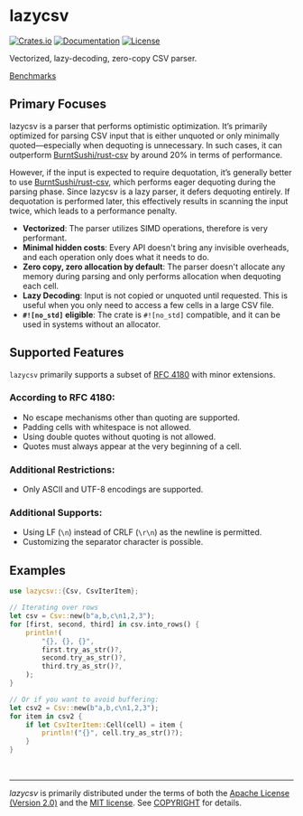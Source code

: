 lazycsv
========

[![Crates.io](https://img.shields.io/crates/v/lazycsv.svg)](https://crates.io/crates/lazycsv)
[![Documentation](https://docs.rs/lazycsv/badge.svg)](https://docs.rs/lazycsv)
[![License](https://img.shields.io/crates/l/lazycsv.svg)](COPYRIGHT)

Vectorized, lazy-decoding, zero-copy CSV parser.

[Benchmarks](https://lazycsv.contentstech.com)

## Primary Focuses

lazycsv is a parser that performs optimistic optimization. It’s primarily
optimized for parsing CSV input that is either unquoted or only minimally
quoted—especially when dequoting is unnecessary. In such cases, it can
outperform [BurntSushi/rust-csv] by around 20% in terms of performance.

However, if the input is expected to require dequotation, it’s generally better
to use [BurntSushi/rust-csv], which performs eager dequoting during the parsing
phase. Since lazycsv is a lazy parser, it defers dequoting entirely. If
dequotation is performed later, this effectively results in scanning the input
twice, which leads to a performance penalty.

[BurntSushi/rust-csv]: https://github.com/BurntSushi/rust-csv

- **Vectorized**: The parser utilizes SIMD operations, therefore is very performant.
- **Minimal hidden costs**: Every API doesn't bring any invisible overheads, and each operation only does what it needs to do.
- **Zero copy, zero allocation by default**: The parser doesn't allocate any memory during parsing and only performs allocation when dequoting each cell.
- **Lazy Decoding**: Input is not copied or unquoted until requested. This is useful when you only need to access a few cells in a large CSV file.
- **`#![no_std]` eligible**: The crate is `#![no_std]` compatible, and it can be used in systems without an allocator.

## Supported Features

`lazycsv` primarily supports a subset of [RFC 4180](https://datatracker.ietf.org/doc/html/rfc4180) with minor extensions.

### According to RFC 4180:

- No escape mechanisms other than quoting are supported.
- Padding cells with whitespace is not allowed.
- Using double quotes without quoting is not allowed.
- Quotes must always appear at the very beginning of a cell.

### Additional Restrictions:

- Only ASCII and UTF-8 encodings are supported.

### Additional Supports:

- Using LF (`\n`) instead of CRLF (`\r\n`) as the newline is permitted.
- Customizing the separator character is possible.

## Examples

```rust
use lazycsv::{Csv, CsvIterItem};

// Iterating over rows
let csv = Csv::new(b"a,b,c\n1,2,3");
for [first, second, third] in csv.into_rows() {
    println!(
        "{}, {}, {}",
        first.try_as_str()?,
        second.try_as_str()?,
        third.try_as_str()?,
    );
}

// Or if you want to avoid buffering:
let csv2 = Csv::new(b"a,b,c\n1,2,3");
for item in csv2 {
    if let CsvIterItem::Cell(cell) = item {
        println!("{}", cell.try_as_str()?);
    }
}
```

&nbsp;

--------

*lazycsv* is primarily distributed under the terms of both the [Apache License
(Version 2.0)] and the [MIT license]. See [COPYRIGHT] for details.

[MIT license]: LICENSE-MIT
[Apache License (Version 2.0)]: LICENSE-APACHE
[COPYRIGHT]: COPYRIGHT
